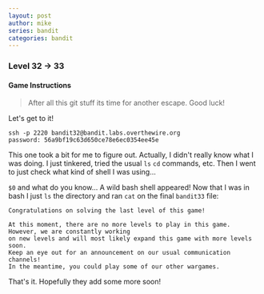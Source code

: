 ```yaml
---
layout: post
author: mike
series: bandit
categories: bandit 
---
```


### Level 32 -> 33
#### Game Instructions
> After all this git stuff its time for another escape. Good luck!

Let's get to it!
```
ssh -p 2220 bandit32@bandit.labs.overthewire.org
password: 56a9bf19c63d650ce78e6ec0354ee45e
```

This one took a bit for me to figure out. Actually, I didn't really know what I was doing. I just tinkered, tried the usual `ls` `cd` commands, etc. Then I went to just check what kind of shell I was using...

`$0` and what do you know... A wild bash shell appeared! Now that I was in bash I just `ls` the directory and ran `cat` on the final `bandit33` file:
```
Congratulations on solving the last level of this game!

At this moment, there are no more levels to play in this game. However, we are constantly working
on new levels and will most likely expand this game with more levels soon.
Keep an eye out for an announcement on our usual communication channels!
In the meantime, you could play some of our other wargames.
```

That's it. Hopefully they add some more soon!
